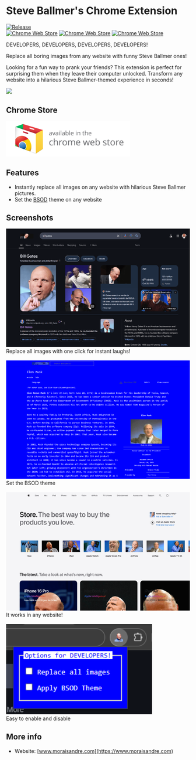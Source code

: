 # Steve Ballmer's Chrome Extension

[![Release](https://img.shields.io/github/release/moraisandre/nSteveBallmer.svg)](https://github.com/moraisandre/nSteveBallmer/releases)  
[![Chrome Web Store](https://img.shields.io/chrome-web-store/v/gehfhnephngekdnodedkeoegelcdkjna.svg)](https://chrome.google.com/webstore/detail/nsteveballmer/gehfhnephngekdnodedkeoegelcdkjna)
[![Chrome Web Store](https://img.shields.io/chrome-web-store/stars/gehfhnephngekdnodedkeoegelcdkjna.svg)](https://chrome.google.com/webstore/detail/nsteveballmer/gehfhnephngekdnodedkeoegelcdkjna)
[![Chrome Web Store](https://img.shields.io/chrome-web-store/d/gehfhnephngekdnodedkeoegelcdkjna.svg)](https://chrome.google.com/webstore/detail/nsteveballmer/gehfhnephngekdnodedkeoegelcdkjna)

DEVELOPERS, DEVELOPERS, DEVELOPERS, DEVELOPERS!

Replace all boring images from any website with funny Steve Ballmer ones!

Looking for a fun way to prank your friends? This extension is perfect for surprising them when they leave their computer unlocked. Transform any website into a hilarious Steve Ballmer-themed experience in seconds!

<img src="icons/icon128.png">

## Chrome Store

<a href="https://chrome.google.com/webstore/detail/nsteveballmer/gehfhnephngekdnodedkeoegelcdkjna">
<img src="images/badge/ChromeWebStore.png">
</a>

## Features

- Instantly replace all images on any website with hilarious Steve Ballmer pictures.
- Set the [BSOD](https://en.wikipedia.org/wiki/Blue_screen_of_death) theme on any website

## Screenshots

<picture>
<img src="images/screenshots/screenshot-1.png" height="323px">
</br>
<label>Replace all images with one click for instant laughs!</label>
</picture>
</br></br>

<picture>
<img src="images/screenshots/screenshot-2.png" height="323px">
</br>
<label>Set the BSOD theme</label>
</picture>
</br></br>

<picture>
<img src="images/screenshots/screenshot-4.png" height="323px">
</br>
<label>It works in any website!</label>
</picture>
</br></br>

<picture>
<img src="images/screenshots/screenshot-3.png" width="400px">
</br>
<label>Easy to enable and disable</label>
</picture>

## More info

- Website: [www.moraisandre.com](https://www.moraisandre.com)
